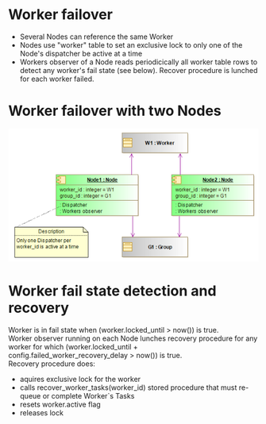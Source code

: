 # Worker failover
* Several Nodes can reference the same Worker
* Nodes use "worker" table to set an exclusive lock to only one of the Node's dispatcher be active at a time
* Workers observer of a Node reads periodicically all worker table rows to detect any worker's fail state (see below). Recover procedure is lunched for each worker failed.
# Worker failover with two Nodes
![Failover](images/worker_failover.png)
# Worker fail state detection and recovery
Worker is in fail state when (worker.locked_until > now()) is true.\
Worker observer running on each Node lunches recovery procedure for any worker for which (worker.locked_until + config.failed_worker_recovery_delay > now()) is true.\
Recovery procedure does:
- aquires exclusive lock for the worker
- calls recover_worker_tasks(worker_id) stored procedure that must re-queue or complete Worker`s Tasks
- resets worker.active flag
- releases lock
